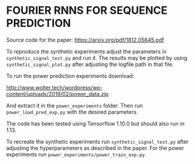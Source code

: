 # FOURIER RNNS FOR SEQUENCE PREDICTION
Source code for the paper: 
https://arxiv.org/pdf/1812.05645.pdf

To reproduce the synthetic experiments adjust the parameters in `synthetic_signal_test.py` and run it. The results may be plotted by using `synthetic_signal_plot.py` after adjusting the logfile path in that file.

To run the power prediction experiments download:

http://www.wolter.tech/wordpress/wp-content/uploads/2019/02/power_data.zip

And extract it in the `power_experiments` folder. Then run `power_load_pred_exp.py`
with the desired parameters.

The code has been tested using Tensorflow 1.10.0 but should also run in 1.13.

To recreate the synthetic experiments run `synthetic_signal_test.py` after adjusting the hyperparameters as described in the paper.
For the power experiments run `power_experiments/power_train_exp.py`.